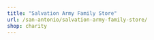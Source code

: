 ```yaml
---
title: "Salvation Army Family Store"
url: /san-antonio/salvation-army-family-store/
shop: charity
---
```

